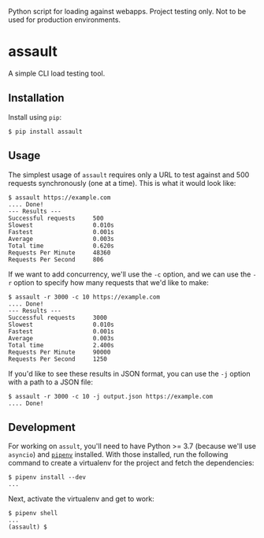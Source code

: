 Python script for loading against webapps. Project testing only. Not to be used for production environments.

# assault

A simple CLI load testing tool.

## Installation

Install using `pip`:

```
$ pip install assault
```

## Usage

The simplest usage of `assault` requires only a URL to test against and 500 requests synchronously (one at a time). This is what it would look like:

```
$ assault https://example.com
.... Done!
--- Results ---
Successful requests     500
Slowest                 0.010s
Fastest                 0.001s
Average                 0.003s
Total time              0.620s
Requests Per Minute     48360
Requests Per Second     806
```

If we want to add concurrency, we'll use the `-c` option, and we can use the `-r` option to specify how many requests that we'd like to make:

```
$ assault -r 3000 -c 10 https://example.com
.... Done!
--- Results ---
Successful requests     3000
Slowest                 0.010s
Fastest                 0.001s
Average                 0.003s
Total time              2.400s
Requests Per Minute     90000
Requests Per Second     1250
```

If you'd like to see these results in JSON format, you can use the `-j` option with a path to a JSON file:

```
$ assault -r 3000 -c 10 -j output.json https://example.com
.... Done!
```

## Development

For working on `assult`, you'll need to have Python >= 3.7 (because we'll use `asyncio`) and [`pipenv`][1] installed. With those installed, run the following command to create a virtualenv for the project and fetch the dependencies:

```
$ pipenv install --dev
...
```

Next, activate the virtualenv and get to work:

```
$ pipenv shell
...
(assault) $
```

[1]: https://docs.pipenv.org/en/latest/
